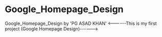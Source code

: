 # Google_Homepage_Design
Google_Homepage_Design by 'PG ASAD KHAN'
<------This is my first project (Google Homepage Design)------>
